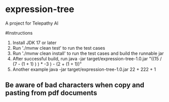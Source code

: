 # expression-tree
A project for Telepathy AI

#Instructions

1. Install JDK 17 or later
2. Run './mvnw clean test' to run the test cases
3. Run './mvnw clean install' to run the test cases and build the runnable jar
4. After successful build, run java -jar target/expression-tree-1.0.jar "((15 / (7 - (1 + 1) ) ) * -3 ) - (2 + (1 + 1))"
5. Another example java -jar target/expression-tree-1.0.jar 22 + 222 + 1

## Be aware of bad characters when copy and pasting from pdf documents
